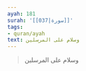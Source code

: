 ```yaml
---
ayah: 181
surah: '[[037|سورة]]'
tags:
- quran/ayah
text: وسلام على المرسلين
---
```

> وسلام على المرسلين
